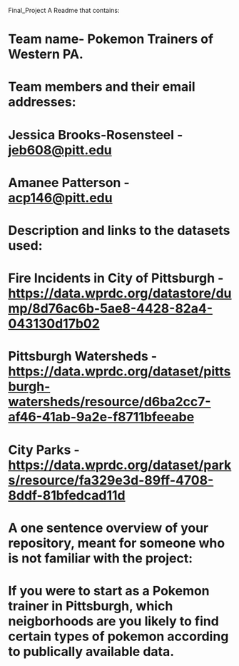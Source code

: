 Final_Project
A Readme that contains:
# Team name- Pokemon Trainers of Western PA.
# Team members and their email addresses:
# Jessica Brooks-Rosensteel - jeb608@pitt.edu
# Amanee Patterson - acp146@pitt.edu
# Description and links to the datasets used:
# Fire Incidents in City of Pittsburgh - https://data.wprdc.org/datastore/dump/8d76ac6b-5ae8-4428-82a4-043130d17b02
# Pittsburgh Watersheds - https://data.wprdc.org/dataset/pittsburgh-watersheds/resource/d6ba2cc7-af46-41ab-9a2e-f8711bfeeabe
# City Parks - https://data.wprdc.org/dataset/parks/resource/fa329e3d-89ff-4708-8ddf-81bfedcad11d
# A one sentence overview of your repository, meant for someone who is not familiar with the project:
# If you were to start as a Pokemon trainer in Pittsburgh, which neigborhoods are you likely to find certain types of pokemon according to publically available data. 
